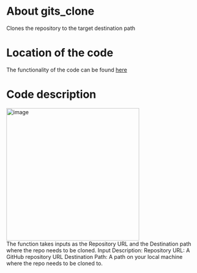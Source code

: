 # About gits_clone

Clones the repository to the target destination path

# Location of the code

The functionality of the code can be found [here](https://github.com/psvkaushik/Group50_Proj2/blob/main/src/gits_clone.py)

# Code description

<img width="347" alt="image" src="https://github.com/psvkaushik/Group50_Proj2/assets/144864099/456e4b02-e434-4053-a94d-1cc1900bed96">\
The function takes inputs as the Repository URL and the Destination path where the repo needs to be cloned. 
Input Description: 
Repository URL: A GitHub repository URL
Destination Path: A path on your local machine where the repo needs to be cloned to.
